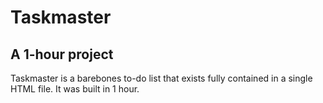 # Taskmaster  
## A 1-hour project  

Taskmaster is a barebones to-do list that exists fully contained in a single HTML file. It was built in 1 hour.